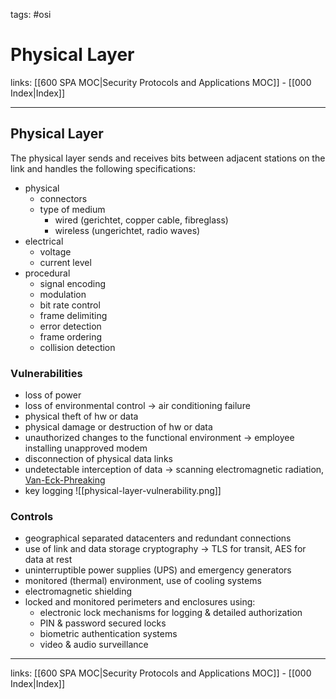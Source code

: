 tags: #osi

# Physical Layer

links: [[600 SPA MOC|Security Protocols and Applications MOC]] - [[000 Index|Index]]

---

## Physical Layer

The physical layer sends and receives bits between adjacent stations on the link and handles the following specifications:
- physical
	- connectors
	- type of medium
		- wired (gerichtet, copper cable, fibreglass)
		- wireless (ungerichtet, radio waves)
- electrical
	- voltage
	- current level
- procedural
	- signal encoding
	- modulation
	- bit rate control
	- frame delimiting
	- error detection
	- frame ordering
	- collision detection

### Vulnerabilities

- loss of power
- loss of environmental control -> air conditioning failure
- physical theft of hw or data
- physical damage or destruction of hw or data
- unauthorized changes to the functional environment -> employee installing unapproved modem
- disconnection of physical data links
- undetectable interception of data -> scanning electromagnetic radiation, [Van-Eck-Phreaking](https://de.wikipedia.org/wiki/Van-Eck-Phreaking)
- key logging
![[physical-layer-vulnerability.png]]

### Controls

- geographical separated datacenters and redundant connections
- use of link and data storage cryptography -> TLS for transit, AES for data at rest
- uninterruptible power supplies (UPS) and emergency generators
- monitored (thermal) environment, use of cooling systems
- electromagnetic shielding
- locked and monitored perimeters and enclosures using:
	- electronic lock mechanisms for logging & detailed authorization
	- PIN & password secured locks
	- biometric authentication systems
	- video & audio surveillance

---
links: [[600 SPA MOC|Security Protocols and Applications MOC]] - [[000 Index|Index]]